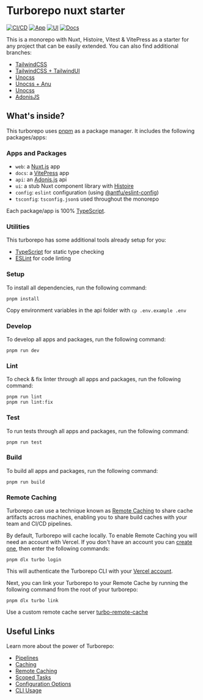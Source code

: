 # Turborepo nuxt starter

[![CI/CD](https://github.com/gurvan-guss/turborepo-nuxt-boilerplate/actions/workflows/ci.yaml/badge.svg)](https://github.com/gurvan-guss/turborepo-nuxt-boilerplate/actions/workflows/ci.yaml)
[![App](https://img.shields.io/badge/App-Preview-blue?logo=netlify&logoColor=white)](https://turborepo-nuxt-boilerplate-web-main.netlify.app/)
[![UI](https://img.shields.io/badge/UI(Histoire)-Preview-blue?logo=netlify&logoColor=white)](https://turborepo-nuxt-boilerplate-ui-main.netlify.app/)
[![Docs](https://img.shields.io/badge/Docs(Vitepress)-Preview-blue?logo=netlify&logoColor=white)](https://turborepo-nuxt-boilerplate-docs-main.netlify.app/)

This is a monorepo with Nuxt, Histoire, Vitest & VitePress as a starter for any project that can be easily extended.
You can also find additional branches:
- [TailwindCSS](https://github.com/gurvan-guss/turborepo-nuxt-boilerplate/tree/tailwind)
- [TailwindCSS + TailwindUI](https://github.com/gurvan-guss/turborepo-nuxt-boilerplate/tree/tailwindui)
- [Unocss](https://github.com/gurvan-guss/turborepo-nuxt-boilerplate/tree/unocss)
- [Unocss + Anu](https://github.com/gurvan-guss/turborepo-nuxt-boilerplate/tree/unocss-anu)
- [Unocss](https://github.com/gurvan-guss/turborepo-nuxt-boilerplate/tree/unocss-anu)
- [AdonisJS](https://github.com/gurvan-guss/turborepo-nuxt-boilerplate/tree/adonis)

## What's inside?

This turborepo uses [pnpm](https://pnpm.io) as a package manager. It includes the following packages/apps:

### Apps and Packages

- `web`: a [Nuxt.js](https://nuxtjs.org) app
- `docs`: a [VitePress](https://vitepress.vuejs.org/) app
- `api`: an [Adonis.js](https://https://adonisjs.com/) api
- `ui`: a stub Nuxt component library with [Histoire](https://histoire.dev/)
- `config`: `eslint` configuration (using [@antfu/eslint-config](https://github.com/antfu/eslint-config))
- `tsconfig`: `tsconfig.json`s used throughout the monorepo

Each package/app is 100% [TypeScript](https://www.typescriptlang.org/).

### Utilities

This turborepo has some additional tools already setup for you:

- [TypeScript](https://www.typescriptlang.org/) for static type checking
- [ESLint](https://eslint.org/) for code linting

### Setup

To install all dependencies, run the following command:

```
pnpm install
```
Copy environment variables in the api folder with `cp .env.example .env`

### Develop

To develop all apps and packages, run the following command:

```
pnpm run dev
```

### Lint

To check & fix linter through all apps and packages, run the following command:

```
pnpm run lint
pnpm run lint:fix
```

### Test

To run tests through all apps and packages, run the following command:

```
pnpm run test
```

### Build

To build all apps and packages, run the following command:

```
pnpm run build
```

### Remote Caching

Turborepo can use a technique known as [Remote Caching](https://turborepo.org/docs/core-concepts/remote-caching) to share cache artifacts across machines, enabling you to share build caches with your team and CI/CD pipelines.

By default, Turborepo will cache locally. To enable Remote Caching you will need an account with Vercel. If you don't have an account you can [create one](https://vercel.com/signup), then enter the following commands:

```
pnpm dlx turbo login
```

This will authenticate the Turborepo CLI with your [Vercel account](https://vercel.com/docs/concepts/personal-accounts/overview).

Next, you can link your Turborepo to your Remote Cache by running the following command from the root of your turborepo:

```
pnpm dlx turbo link
```

Use a custom remote cache server [turbo-remote-cache](https://github.com/ducktors/turborepo-remote-cache)

## Useful Links

Learn more about the power of Turborepo:

- [Pipelines](https://turborepo.org/docs/core-concepts/pipelines)
- [Caching](https://turborepo.org/docs/core-concepts/caching)
- [Remote Caching](https://turborepo.org/docs/core-concepts/remote-caching)
- [Scoped Tasks](https://turborepo.org/docs/core-concepts/scopes)
- [Configuration Options](https://turborepo.org/docs/reference/configuration)
- [CLI Usage](https://turborepo.org/docs/reference/command-line-reference)
